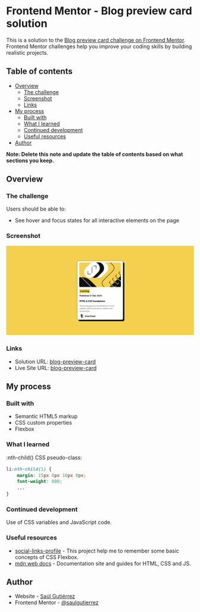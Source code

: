 # Frontend Mentor - Blog preview card solution

This is a solution to the [Blog preview card challenge on Frontend Mentor](https://www.frontendmentor.io/challenges/blog-preview-card-ckPaj01IcS). Frontend Mentor challenges help you improve your coding skills by building realistic projects. 

## Table of contents

- [Overview](#overview)
  - [The challenge](#the-challenge)
  - [Screenshot](#screenshot)
  - [Links](#links)
- [My process](#my-process)
  - [Built with](#built-with)
  - [What I learned](#what-i-learned)
  - [Continued development](#continued-development)
  - [Useful resources](#useful-resources)
- [Author](#author)

**Note: Delete this note and update the table of contents based on what sections you keep.**

## Overview

### The challenge

Users should be able to:

- See hover and focus states for all interactive elements on the page

### Screenshot

![](./screenshot.png)

### Links

- Solution URL: [blog-preview-card](https://zingy-dango-8557c6.netlify.app/)
- Live Site URL: [blog-preview-card](https://github.com/saulgutierrez/blog-preview-card-main)

## My process

### Built with

- Semantic HTML5 markup
- CSS custom properties
- Flexbox

### What I learned

:nth-child() CSS pseudo-class:
```css
li:nth-child(1) {
    margin: 15px 0px 10px 0px;
    font-weight: 800;
    ...
}
```

### Continued development

Use of CSS variables and JavaScript code.

### Useful resources

- [social-links-profile](https://github.com/saulgutierrez/social-links-profile-main) - This project help me to remember some basic concepts of CSS Flexbox.
- [mdn web docs](https://developer.mozilla.org/en-US/docs/Web/CSS) - Documentation site and guides for HTML, CSS and JS.

## Author

- Website - [Saúl Gutiérrez](https://sauladai.netlify.app/)
- Frontend Mentor - [@saulgutierrez](https://www.frontendmentor.io/profile/saulgutierrez)

